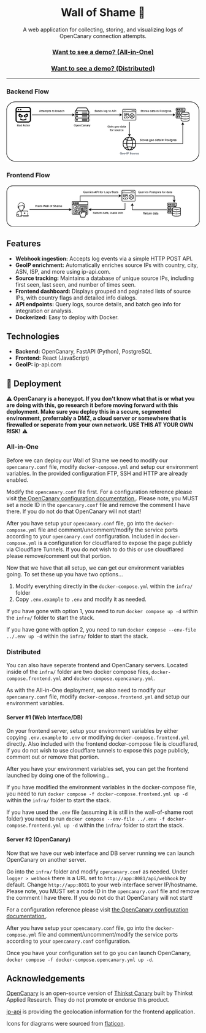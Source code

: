 <h1 align="center">Wall of Shame 🤡</h1>

<p align="center">
A web application for collecting, storing, and visualizing logs of OpenCanary connection attempts.
</p>

<h3 align="center"><a href="https://wos-demo.shrunbr.dev" target="_blank">Want to see a demo? (All-in-One)</a></h3>
<h3 align="center"><a href="https://shame.shrunbr.dev" target="_blank">Want to see a demo? (Distributed)</a></h3>

---

### Backend Flow

![Diagram depicting backend flow for the Wall of Shame](/docs/img/wos-backend-flow.png)

### Frontend Flow

![Diagram depicting frontend flow for the Wall of Shame](/docs/img/wos-frontend-flow.png)

## Features

- **Webhook ingestion:** Accepts log events via a simple HTTP POST API.
- **GeoIP enrichment:** Automatically enriches source IPs with country, city, ASN, ISP, and more using ip-api.com.
- **Source tracking:** Maintains a database of unique source IPs, including first seen, last seen, and number of times seen.
- **Frontend dashboard:** Displays grouped and paginated lists of source IPs, with country flags and detailed info dialogs.
- **API endpoints:** Query logs, source details, and batch geo info for integration or analysis.
- **Dockerized:** Easy to deploy with Docker.

## Technologies

- **Backend:** OpenCanary, FastAPI (Python), PostgreSQL
- **Frontend:** React (JavaScript)
- **GeoIP:** ip-api.com

## 🚀 Deployment

:warning: **OpenCanary is a honeypot. If you don't know what that is or what you are doing with this, go research it before moving forward with this deployment. Make sure you deploy this in a secure, segmented environment, preferrably a DMZ, a cloud server or somewhere that is firewalled or seperate from your own network. USE THIS AT YOUR OWN RISK!** :warning:

### All-in-One

Before we can deploy our Wall of Shame we need to modify our `opencanary.conf` file, modify `docker-compose.yml` and setup our environment variables. In the provided configuration FTP, SSH and HTTP are already enabled.

Modify the `opencanary.conf` file first. For a configuration reference please visit [the OpenCanary configuration documentation.](https://opencanary.readthedocs.io/en/latest/starting/configuration.html). Please note, you MUST set a node ID in the `opencanary.conf` file and remove the comment I have there. If you do not do that OpenCanary will not start!

After you have setup your `opencanary.conf` file, go into the `docker-compose.yml` file and comment/uncomment/modify the service ports according to your `opencanary.conf` configuration. Included in `docker-compose.yml` is a configuration for cloudflared to expose the page publicly via Cloudflare Tunnels. If you do not wish to do this or use cloudflared please remove/comment out that portion.

Now that we have that all setup, we can get our environment variables going. To set these up you have two options...

1. Modify everything directly in the `docker-compose.yml` within the `infra/` folder 
2. Copy `.env.example` to `.env` and modify it as needed.

If you have gone with option 1, you need to run `docker compose up -d` within the `infra/` folder to start the stack.

If you have gone with option 2, you need to run `docker compose --env-file ../.env up -d` within the `infra/` folder to start the stack.

### Distributed

You can also have seperate frontend and OpenCanary servers. Located inside of the `infra/` folder are two docker compose files, `docker-compose.frontend.yml` and `docker-compose.opencanary.yml`.

As with the All-in-One deployment, we also need to modify our `opencanary.conf` file, modify `docker-compose.frontend.yml` and setup our environment variables.

#### Server #1 (Web Interface/DB)

On your frontend server, setup your environment variables by either copying `.env.example` to `.env` or modifying `docker-compose.frontend.yml` directly. Also included with the frontend docker-compose file is cloudflared, if you do not wish to use cloudflare tunnels to expose this page publicly, comment out or remove that portion.

After you have your environment variables set, you can get the frontend launched by doing one of the following...

If you have modified the environment variables in the docker-compose file, you need to run `docker compose -f docker-compose.frontend.yml up -d` within the `infra/` folder to start the stack.

If you have used the `.env` file (assuming it is still in the wall-of-shame root folder) you need to run `docker compose --env-file ../.env -f docker-compose.frontend.yml up -d` within the `infra/` folder to start the stack.

#### Server #2 (OpenCanary)

Now that we have our web interface and DB server running we can launch OpenCanary on another server.

Go into the `infra/` folder and modify `opencanary.conf` as needed. Under `logger > webhook` there is a URL set to `http://app:8081/api/webhook` by default. Change `http://app:8081` to your web interface server IP/hostname. Please note, you MUST set a node ID in the `opencanary.conf` file and remove the comment I have there. If you do not do that OpenCanary will not start!

For a configuration reference please visit [the OpenCanary configuration documentation.](https://opencanary.readthedocs.io/en/latest/starting/configuration.html). 

After you have setup your `opencanary.conf` file, go into the `docker-compose.yml` file and comment/uncomment/modify the service ports according to your `opencanary.conf` configuration.

Once you have your configuration set to go you can launch OpenCanary, `docker compose -f docker-compose.opencanary.yml up -d`.

## Acknowledgements

[OpenCanary](https://github.com/thinkst/opencanary) is an open-source version of [Thinkst Canary](https://canary.tools/) built by Thinkst Applied Research. They do not promote or endorse this product.

[ip-api](https://ip-api.com/) is providing the geolocation information for the frontend application.

Icons for diagrams were sourced from [flaticon](https://www.flaticon.com/).